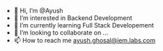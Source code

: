 - 👋 Hi, I’m @Ayush
- 👀 I’m interested in Backend Development 
- 🌱 I’m currently learning Full Stack Developement
- 💞️ I’m looking to collaborate on ...
- 📫 How to reach me ayush.ghosal@iem.labs.com

<!---
AyushIEMA/AyushIEMA is a ✨ special ✨ repository because its `README.md` (this file) appears on your GitHub profile.
You can click the Preview link to take a look at your changes.
--->
